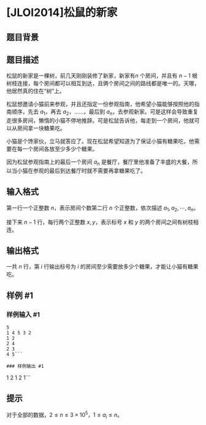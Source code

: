 # [JLOI2014]松鼠的新家

## 题目背景



## 题目描述

松鼠的新家是一棵树，前几天刚刚装修了新家，新家有$n$ 个房间，并且有 $n-1$ 根树枝连接，每个房间都可以相互到达，且俩个房间之间的路线都是唯一的。天哪，他居然真的住在“树”上。

松鼠想邀请小猫前来参观，并且还指定一份参观指南，他希望小猫能够按照他的指南顺序，先去 $a_1$，再去 $a_2$，……，最后到 $a_n$，去参观新家。可是这样会导致重复走很多房间，懒惰的小猫不停地推辞。可是松鼠告诉他，每走到一个房间，他就可以从房间拿一块糖果吃。

小猫是个馋家伙，立马就答应了。现在松鼠希望知道为了保证小猫有糖果吃，他需要在每一个房间各放至少多少个糖果。

因为松鼠参观指南上的最后一个房间 $a_n$ 是餐厅，餐厅里他准备了丰盛的大餐，所以当小猫在参观的最后到达餐厅时就不需要再拿糖果吃了。

## 输入格式

第一行一个正整数 $n$，表示房间个数第二行 $n$ 个正整数，依次描述 $a_1, a_2,\cdots,a_n$。

接下来 $n-1$ 行，每行两个正整数 $x,y$，表示标号 $x$ 和 $y$ 的两个房间之间有树枝相连。

## 输出格式

一共 $n$ 行，第 $i$ 行输出标号为 $i$ 的房间至少需要放多少个糖果，才能让小猫有糖果吃。

## 样例 #1

### 样例输入 #1
```
5
1 4 5 3 2
1 2
2 4
2 3
4 5```

### 样例输出 #1

```
1
2
1
2
1```

## 提示

对于全部的数据，$2 \le n \le 3 \times 10^5$，$1 \le a_i \le n$。

